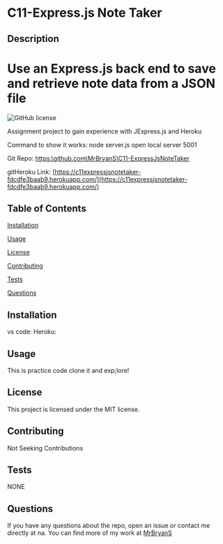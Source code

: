 # C11-Express.js Note Taker 


## Description 

# Use an Express.js back end to save and retrieve note data from a JSON file


![GitHub license](https://img.shields.io/badge/license-MIT-blue.svg) 


Assignment project to gain experience with JExpress.js and  Heroku 

Command to show it works:
node server.js open local server 5001


Git Repo: [https:\\github.com\MrBryanS\C11-ExpressJsNoteTaker](https:\\github.com\MrBryanS\C11-ExpressJsNoteTaker)

gitHeroku Link: [https://c11expressjsnotetaker-fdcdfe3baab9.herokuapp.com/](https://c11expressjsnotetaker-fdcdfe3baab9.herokuapp.com/) 

## Table of Contents 

[Installation](#installation) 
 
[Usage](#usage) 

[License](#license) 

[Contributing](#contributing) 
 
[Tests](#tests) 
 
[Questions](#questions) 

 
## Installation 

 vs code: Heroku: 

 
## Usage 

 This is practice code clone it and  exp;lore! 

 
## License 

 This project is licensed under the MIT license. 

 
## Contributing 

 Not Seeking Contributions 

 ## Tests 

 NONE 

 ## Questions 

 
If you have any questions about the repo, open an issue or contact me directly at na. 
You can find more of my work at [MrBryanS]() 


